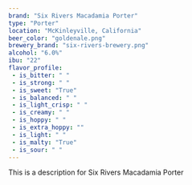 ```yaml
---
brand: "Six Rivers Macadamia Porter"
type: "Porter"
location: "McKinleyville, California"
beer_color: "goldenale.png"
brewery_brand: "six-rivers-brewery.png"
alcohol: "6.0%"
ibu: "22"
flavor_profile:
 - is_bitter: " "
 - is_strong: " "
 - is_sweet: "True"
 - is_balanced: " "
 - is_light_crisp: " "
 - is_creamy: " "
 - is_hoppy: " "
 - is_extra_hoppy: ""
 - is_light: " "
 - is_malty: "True"
 - is_sour: " "
---
```


This is a description for Six Rivers Macadamia Porter